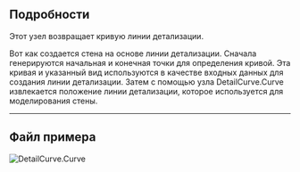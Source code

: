 ## Подробности
Этот узел возвращает кривую линии детализации.

Вот как создается стена на основе линии детализации. Сначала генерируются начальная и конечная точки для определения кривой. Эта кривая и указанный вид используются в качестве входных данных для создания линии детализации. Затем с помощью узла DetailCurve.Curve извлекается положение линии детализации, которое используется для моделирования стены.
___
## Файл примера

![DetailCurve.Curve](./Revit.Elements.DetailCurve.Curve_img.jpg)
